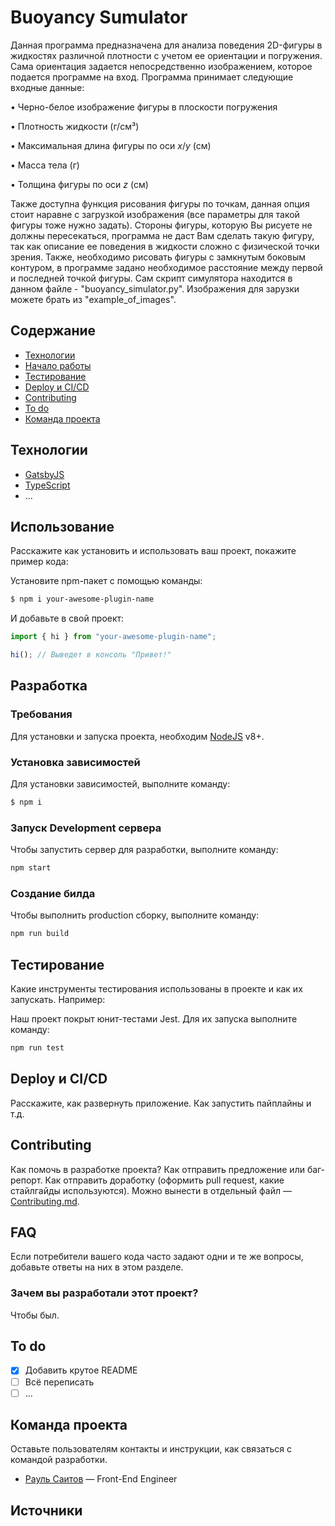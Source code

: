 # Buoyancy Sumulator
Данная программа предназначена для анализа поведения 2D-фигуры в жидкостях различной плотности с учетом ее ориентации и погружения. Сама ориентация задается непосредственно изображением, которое подается программе на вход.
Программа принимает следующие входные данные:

• Черно-белое изображение фигуры в плоскости погружения

• Плотность жидкости (г/см³)

• Максимальная длина фигуры по оси $x/y$ (см)

• Масса тела (г)

• Толщина фигуры по оси $z$ (см)

Также доступна функция рисования фигуры по точкам, данная опция стоит наравне с загрузкой изображения (все параметры для такой фигуры тоже нужно задать). Стороны фигуры, которую Вы рисуете не должны пересекаться, программа не даст Вам сделать такую фигуру, так как описание ее поведения в жидкости сложно с физической точки зрения. Также, необходимо рисовать фигуры с замкнутым боковым контуром, в программе задано необходимое расстояние между первой и последней точкой фигуры. Сам скрипт симулятора находится в данном файле - "buoyancy_simulator.py". Изображения для зарузки можете брать из "example_of_images".

## Содержание
- [Технологии](#технологии)
- [Начало работы](#начало-работы)
- [Тестирование](#тестирование)
- [Deploy и CI/CD](#deploy-и-ci/cd)
- [Contributing](#contributing)
- [To do](#to-do)
- [Команда проекта](#команда-проекта)

## Технологии
- [GatsbyJS](https://www.gatsbyjs.com/)
- [TypeScript](https://www.typescriptlang.org/)
- ...

## Использование
Расскажите как установить и использовать ваш проект, покажите пример кода:

Установите npm-пакет с помощью команды:
```sh
$ npm i your-awesome-plugin-name
```

И добавьте в свой проект:
```typescript
import { hi } from "your-awesome-plugin-name";

hi(); // Выведет в консоль "Привет!"
```

## Разработка

### Требования
Для установки и запуска проекта, необходим [NodeJS](https://nodejs.org/) v8+.

### Установка зависимостей
Для установки зависимостей, выполните команду:
```sh
$ npm i
```

### Запуск Development сервера
Чтобы запустить сервер для разработки, выполните команду:
```sh
npm start
```

### Создание билда
Чтобы выполнить production сборку, выполните команду: 
```sh
npm run build
```

## Тестирование
Какие инструменты тестирования использованы в проекте и как их запускать. Например:

Наш проект покрыт юнит-тестами Jest. Для их запуска выполните команду:
```sh
npm run test
```

## Deploy и CI/CD
Расскажите, как развернуть приложение. Как запустить пайплайны и т.д.

## Contributing
Как помочь в разработке проекта? Как отправить предложение или баг-репорт. Как отправить доработку (оформить pull request, какие стайлгайды используются). Можно вынести в отдельный файл — [Contributing.md](./CONTRIBUTING.md).

## FAQ 
Если потребители вашего кода часто задают одни и те же вопросы, добавьте ответы на них в этом разделе.

### Зачем вы разработали этот проект?
Чтобы был.

## To do
- [x] Добавить крутое README
- [ ] Всё переписать
- [ ] ...

## Команда проекта
Оставьте пользователям контакты и инструкции, как связаться с командой разработки.

- [Рауль Саитов](t.me/whyrau) — Front-End Engineer

## Источники
